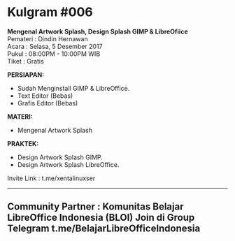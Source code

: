# Kulgram #006 
**Mengenal Artwork Splash, Design   Splash GIMP & LibreOfiice**  
Pemateri    : Dindin Hernawan  
Acara       : Selasa, 5 Desember 2017  
Pukul       : 08:00PM - 10:00PM WIB  
Tiket       : Gratis


**PERSIAPAN:**  
+ Sudah Menginstall GIMP & LibreOffice.  
+ Text Editor (Bebas)  
+ Grafis Editor (Bebas)  

**MATERI:**  
+ Mengenal Artwork Splash

**PRAKTEK:**
+ Design Artwork Splash GIMP.  
+ Design Artwork Splash LibreOffice.  

Invite Link : t.me/xentalinuxser  

-------------------------------------------  
Community Partner :
Komunitas Belajar LibreOffice Indonesia (BLOI)
Join di Group Telegram 
t.me/BelajarLibreOfficeIndonesia
-------------------------------------------
